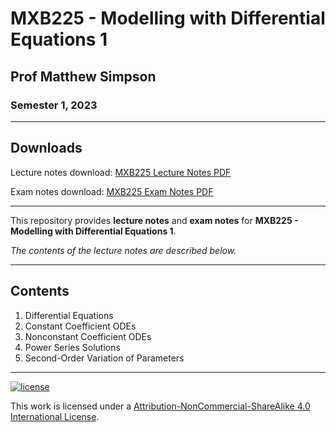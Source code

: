 # MXB225 - Modelling with Differential Equations 1

## Prof Matthew Simpson

### Semester 1, 2023

---

## Downloads

Lecture notes download: [MXB225 Lecture Notes PDF](https://www.github.com/Tarang74/MXB225/raw/main/MXB225%20Lecture%20Notes.pdf)

Exam notes download: [MXB225 Exam Notes PDF](https://www.github.com/Tarang74/MXB225/raw/main/MXB225%20Exam%20Notes.pdf)

---

This repository provides **lecture notes** and **exam notes** for **MXB225 - Modelling with Differential Equations 1**.

*The contents of the lecture notes are described below.*

---

## Contents

1. Differential Equations
2. Constant Coefficient ODEs
3. Nonconstant Coefficient ODEs
4. Power Series Solutions
5. Second-Order Variation of Parameters

---

[![license](https://forthebadge.com/images/badges/cc-nc-sa.svg)](http://creativecommons.org/licenses/by-nc-sa/4.0/)

This work is licensed under a [Attribution-NonCommercial-ShareAlike 4.0 International License](http://creativecommons.org/licenses/by-nc-sa/4.0/).

